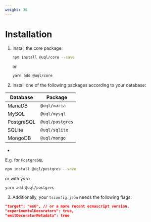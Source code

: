 ```yaml
---
weight: 30
---
```


# Installation

1.  Install the core package:

    ```sh
    npm install @uql/core --save
    ```

    or

    ```sh
    yarn add @uql/core
    ```

2.  Install one of the following packages according to your database:

| Database   | Package         |
| ---------- | --------------- |
| MariaDB    | `@uql/maria`    |
| MySQL      | `@uql/mysql`    |
| PostgreSQL | `@uql/postgres` |
| SQLite     | `@uql/sqlite`   |
| MongoDB    | `@uql/mongo`    |

-

E.g. for `PostgreSQL`

```sh
npm install @uql/postgres --save
```

or with _yarn_

```sh
yarn add @uql/postgres
```

3.  Additionally, your `tsconfig.json` needs the following flags:

```json
"target": "es6", // or a more recent ecmascript version.
"experimentalDecorators": true,
"emitDecoratorMetadata": true
```
